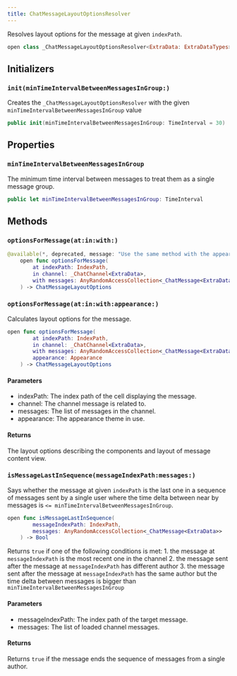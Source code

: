 ```yaml
---
title: ChatMessageLayoutOptionsResolver
---
```


Resolves layout options for the message at given `indexPath`.

``` swift
open class _ChatMessageLayoutOptionsResolver<ExtraData: ExtraDataTypes> 
```

## Initializers

### `init(minTimeIntervalBetweenMessagesInGroup:)`

Creates the `_ChatMessageLayoutOptionsResolver` with the given `minTimeIntervalBetweenMessagesInGroup` value

``` swift
public init(minTimeIntervalBetweenMessagesInGroup: TimeInterval = 30) 
```

## Properties

### `minTimeIntervalBetweenMessagesInGroup`

The minimum time interval between messages to treat them as a single message group.

``` swift
public let minTimeIntervalBetweenMessagesInGroup: TimeInterval
```

## Methods

### `optionsForMessage(at:in:with:)`

``` swift
@available(*, deprecated, message: "Use the same method with the appearance parameter instead")
    open func optionsForMessage(
        at indexPath: IndexPath,
        in channel: _ChatChannel<ExtraData>,
        with messages: AnyRandomAccessCollection<_ChatMessage<ExtraData>>
    ) -> ChatMessageLayoutOptions 
```

### `optionsForMessage(at:in:with:appearance:)`

Calculates layout options for the message.

``` swift
open func optionsForMessage(
        at indexPath: IndexPath,
        in channel: _ChatChannel<ExtraData>,
        with messages: AnyRandomAccessCollection<_ChatMessage<ExtraData>>,
        appearance: Appearance
    ) -> ChatMessageLayoutOptions 
```

#### Parameters

  - indexPath: The index path of the cell displaying the message.
  - channel: The channel message is related to.
  - messages: The list of messages in the channel.
  - appearance: The appearance theme in use.

#### Returns

The layout options describing the components and layout of message content view.

### `isMessageLastInSequence(messageIndexPath:messages:)`

Says whether the message at given `indexPath` is the last one in a sequence of messages
sent by a single user where the time delta between near by messages
is `<= minTimeIntervalBetweenMessagesInGroup`.

``` swift
open func isMessageLastInSequence(
        messageIndexPath: IndexPath,
        messages: AnyRandomAccessCollection<_ChatMessage<ExtraData>>
    ) -> Bool 
```

Returns `true` if one of the following conditions is met:
1\. the message at `messageIndexPath` is the most recent one in the channel
2\. the message sent after the message at `messageIndexPath` has different author
3\. the message sent after the message at `messageIndexPath` has the same author but the
time delta between messages is bigger than `minTimeIntervalBetweenMessagesInGroup`

#### Parameters

  - messageIndexPath: The index path of the target message.
  - messages: The list of loaded channel messages.

#### Returns

Returns `true` if the message ends the sequence of messages from a single author.

